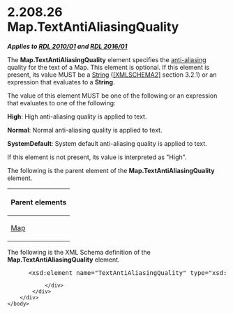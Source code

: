 <html dir="LTR" xmlns:mshelp="http://msdn.microsoft.com/mshelp" xmlns:ddue="http://ddue.schemas.microsoft.com/authoring/2003/5" xmlns:xlink="http://www.w3.org/1999/xlink" xmlns:tool="http://www.microsoft.com/tooltip">
    <head>
        <meta http-equiv="Content-Type" content="text/html; CHARSET=utf-8"></meta>
        <meta name="save" content="history"></meta>
        <title>2.208.26 Map.TextAntiAliasingQuality</title>
        <xml>
            <mshelp:toctitle title="2.208.26 Map.TextAntiAliasingQuality"></mshelp:toctitle>
            <mshelp:rltitle title="[MS-RDL]: Map.TextAntiAliasingQuality"></mshelp:rltitle>
            <mshelp:keyword index="A" term="1a0283e6-fd2a-448b-a8f8-2833795aa00a"></mshelp:keyword>
            <mshelp:attr name="DCSext.ContentType" value="open specification"></mshelp:attr>
            <mshelp:attr name="AssetID" value="1a0283e6-fd2a-448b-a8f8-2833795aa00a"></mshelp:attr>
            <mshelp:attr name="TopicType" value="kbRef"></mshelp:attr>
            <mshelp:attr name="DCSext.Title" value="[MS-RDL]: Map.TextAntiAliasingQuality" />
        </xml>
    </head>
    <body>
        <div id="header">
            <h1 class="heading">2.208.26 Map.TextAntiAliasingQuality</h1>
        </div>
        <div id="mainSection">
            <div id="mainBody">
                <div id="allHistory" class="saveHistory"></div>
                <div id="sectionSection0" class="section" name="collapseableSection">
                    

<p><b><i>Applies to </i></b><a href="3428e690-a348-4ec7-8a6a-8efb42d2cdee.htm"><b><i>RDL 2010/01</i></b></a><b><i>
and </i></b><a href="52ce3983-2bfc-4e72-9359-42aaf5fe4509.htm"><b><i>RDL 2016/01</i></b></a></p>

<p>The <b>Map.TextAntiAliasingQuality</b> element specifies the
<a href="b2482b3f-74ab-4ca8-a9e5-c07955011743.htm#gt_1c163159-5835-4f3b-b6bf-518ad8eba532">anti-aliasing</a> quality
for the text of a Map. This element is optional. If this element is present,
its value MUST be a <a href="1ed81ef3-a683-45e3-aaad-bd2bbe71bc3d.htm">String</a>
(<a href="https://go.microsoft.com/fwlink/?LinkId=90610">[XMLSCHEMA2]</a>
section 3.2.1) or an expression that evaluates to a <b>String</b>. </p>

<p>The value of this element MUST be one of the following or an
expression that evaluates to one of the following:</p>

<p><b>High</b>: High anti-aliasing quality is applied to
text.</p>

<p><b>Normal</b>: Normal anti-aliasing quality is
applied to text. </p>

<p><b>SystemDefault</b>: System default anti-aliasing
quality is applied to text. </p>

<p>If this element is not present, its value is interpreted as
&quot;High&quot;.</p>

<p>The following is the parent element of the <b>Map.TextAntiAliasingQuality</b>
element.</p>

<table>
 <thead>
  <tr>
   <th>
   <p>Parent elements</p>
   </th>
  </tr>
 </thead>
 <tr>
  <td>
  <p><a href="fd166dd8-6772-4507-b3f6-50a2b7cfd6ac.htm">Map</a></p>
  </td>
 </tr>
</table>

<p>The following is the XML Schema definition of the <b>Map.TextAntiAliasingQuality</b>
element.</p>

<dl>
<dd>
<div><pre> &lt;xsd:element name=&quot;TextAntiAliasingQuality&quot; type=&quot;xsd:string&quot; minOccurs=&quot;0&quot; /&gt;
</pre></div>
</dd></dl>


                </div>
            </div>
        </div>
    </body>
</html>